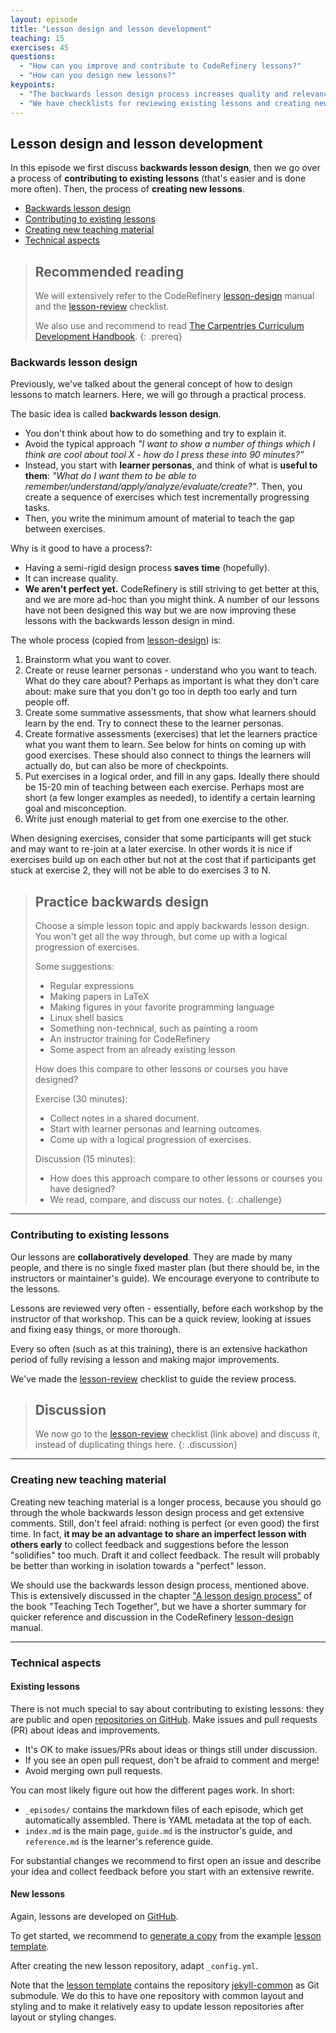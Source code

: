 ```yaml
---
layout: episode
title: "Lesson design and lesson development"
teaching: 15
exercises: 45
questions:
  - "How can you improve and contribute to CodeRefinery lessons?"
  - "How can you design new lessons?"
keypoints:
  - "The backwards lesson design process increases quality and relevance for the learners"
  - "We have checklists for reviewing existing lessons and creating new lessons"
---
```


## Lesson design and lesson development

In this episode we first discuss **backwards lesson design**, then we go over a
process of **contributing to existing lessons** (that's easier and is done more often).
Then, the process of **creating new lessons**.

- [Backwards lesson design](#backwards-lesson-design)
- [Contributing to existing lessons](#contributing-to-existing-lessons)
- [Creating new teaching material](#creating-new-teaching-material)
- [Technical aspects](#technical-aspects)


> ## Recommended reading
>
> We will extensively refer to the CodeRefinery [lesson-design](https://github.com/coderefinery/manuals/blob/master/lesson-design.md)
> manual
> and the [lesson-review](https://github.com/coderefinery/manuals/blob/master/lesson-review.md) checklist.
>
> We also use and recommend to read [The Carpentries Curriculum Development Handbook](https://cdh.carpentries.org).
{: .prereq}


### Backwards lesson design

Previously, we've talked about the general concept of how to design
lessons to match learners.  Here, we will go through a practical
process.

The basic idea is called **backwards lesson design**.
- You don't think about how to do something and try to explain it.
- Avoid the typical approach *"I want to show a number of things which I think are cool about
  tool X - how do I press these into 90 minutes?"*
- Instead, you start with **learner personas**, and think of what is
  **useful to them**: *"What do I want them to be able to remember/understand/apply/analyze/evaluate/create?"*.
  Then, you create a sequence of exercises which test
  incrementally progressing tasks.
- Then, you write the minimum amount
  of material to teach the gap between exercises.

Why is it good to have a process?:

* Having a semi-rigid design process **saves time** (hopefully).
* It can increase quality.
* **We aren't perfect yet.**  CodeRefinery is still striving to get
  better at this, and we are more ad-hoc than you might think.
  A number of our lessons have not been designed this way but we are now improving
  these lessons with the backwards lesson design in mind.

The whole process (copied from
[lesson-design](https://github.com/coderefinery/manuals/blob/master/lesson-design.md))
is:

1. Brainstorm what you want to cover.
2. Create or reuse learner personas - understand who you want to
   teach.  What do they care about?  Perhaps as important is what they
   don't care about: make sure that you don't go too in depth too
   early and turn people off.
3. Create some summative assessments, that show what learners should
   learn by the end.  Try to connect these to the learner personas.
4. Create formative assessments (exercises) that let the learners
   practice what you want them to learn.  See below for hints on coming
   up with good exercises.  These should also connect to things the
   learners will actually do, but can also be more of checkpoints.
5. Put exercises in a logical order, and fill in any gaps.  Ideally
   there should be 15-20 min of teaching between each exercise.  Perhaps
   most are short (a few longer examples as needed), to identify a
   certain learning goal and misconception.
6. Write just enough material to get from one exercise to the other.

When designing exercises, consider that some participants will get stuck
and may want to re-join at a later exercise. In other words it is nice
if exercises build up on each other but not at the cost that if participants
get stuck at exercise 2, they will not be able to do exercises 3 to N.

> ## Practice backwards design
>
> Choose a simple lesson topic and apply backwards lesson design.  You
> won't get all the way through, but come up with a logical
> progression of exercises.
>
> Some suggestions:
> - Regular expressions
> - Making papers in LaTeX
> - Making figures in your favorite programming language
> - Linux shell basics
> - Something non-technical, such as painting a room
> - An instructor training for CodeRefinery
> - Some aspect from an already existing lesson
>
> How does this compare to other lessons or courses you have designed?
>
> Exercise (30 minutes):
> - Collect notes in a shared document.
> - Start with learner personas and learning outcomes.
> - Come up with a logical progression of exercises.
>
> Discussion (15 minutes):
> - How does this approach compare to other lessons or courses you have designed?
> - We read, compare, and discuss our notes.
{: .challenge}

---

### Contributing to existing lessons

Our lessons are **collaboratively developed**.  They are made by many
people, and there is no single fixed master plan (but there should be,
in the instructors or maintainer's guide).  We encourage
everyone to contribute to the lessons.

Lessons are reviewed very often - essentially, before each workshop by
the instructor of that workshop.  This can be a quick review, looking
at issues and fixing easy things, or more thorough.

Every so often (such as at this training), there is an extensive
hackathon period of fully revising a lesson and making major improvements.

We've made the [lesson-review](https://github.com/coderefinery/manuals/blob/master/lesson-review.md) checklist
to guide the review process.

> ## Discussion
>
> We now go to the
> [lesson-review](https://github.com/coderefinery/manuals/blob/master/lesson-review.md)
> checklist (link above) and discuss it, instead of duplicating things here.
{: .discussion}

---

### Creating new teaching material

Creating new teaching material is a longer process, because you should
go through the whole backwards lesson design process and get extensive
comments.  Still, don't feel afraid: nothing is perfect (or even good)
the first time. In fact, **it may be an advantage to share an imperfect
lesson with others early** to collect feedback and suggestions before the lesson
"solidifies" too much. Draft it and collect feedback. The result will probably
be better than working in isolation towards a "perfect" lesson.

We should use the backwards lesson design process, mentioned above.  This is
extensively discussed in the chapter ["A lesson design process"](https://teachtogether.tech/#s:process)
of the book "Teaching Tech Together", but we have a
shorter summary for quicker reference and discussion in the CodeRefinery
[lesson-design](https://github.com/coderefinery/manuals/blob/master/lesson-design.md) manual.

---

### Technical aspects


#### Existing lessons

There is not much special to say about contributing to existing
lessons: they are public and open [repositories on GitHub](https://github.com/coderefinery).
Make issues and pull
requests (PR) about ideas and improvements.

* It's OK to make issues/PRs about ideas or things still under
  discussion.
* If you see an open pull request, don't be afraid to comment and
  merge!
* Avoid merging own pull requests.

You can most likely figure out how the different pages work.  In
short:
* `_episodes/` contains the markdown files of each episode, which get
  automatically assembled.  There is YAML metadata at the top of
  each.
* `index.md` is the main page, `guide.md` is the instructor's guide,
  and `reference.md` is the learner's reference guide.

For substantial changes we recommend to first open an issue and describe your
idea and collect feedback before you start with an extensive rewrite.


#### New lessons

Again, lessons are developed on [GitHub](https://github.com/coderefinery).

To get started, we recommend to [generate a copy](https://github.com/coderefinery/example-lesson/generate)
from the example [lesson template](https://github.com/coderefinery/example-lesson).

After creating the new lesson repository, adapt `_config.yml`.

Note that the [lesson template](https://github.com/coderefinery/example-lesson) contains
the repository [jekyll-common](https://github.com/coderefinery/jekyll-common) as Git submodule.
We do this to have one repository with common layout and styling and to make it relatively
easy to update lesson repositories after layout or styling changes.
